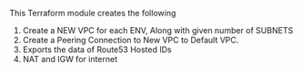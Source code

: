 This Terraform module creates the following

1. Create a NEW VPC for each ENV, Along with given number of SUBNETS
2. Create a Peering Connection to New VPC to Default VPC. 
3. Exports the data of Route53 Hosted IDs 
4. NAT and IGW for internet